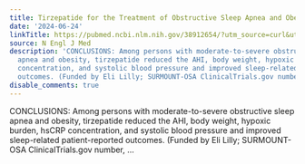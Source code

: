 ```yaml
---
title: Tirzepatide for the Treatment of Obstructive Sleep Apnea and Obesity
date: '2024-06-24'
linkTitle: https://pubmed.ncbi.nlm.nih.gov/38912654/?utm_source=curl&utm_medium=rss&utm_campaign=pubmed-2&utm_content=1LIK-026Y9bjRE4xDQ231BSa89BnY4O2Rfi-9WXQd8C31C6cqE&fc=20211015124055&ff=20240624182223&v=2.18.0.post9+e462414
source: N Engl J Med
description: 'CONCLUSIONS: Among persons with moderate-to-severe obstructive sleep
  apnea and obesity, tirzepatide reduced the AHI, body weight, hypoxic burden, hsCRP
  concentration, and systolic blood pressure and improved sleep-related patient-reported
  outcomes. (Funded by Eli Lilly; SURMOUNT-OSA ClinicalTrials.gov number, ...'
disable_comments: true
---
```

CONCLUSIONS: Among persons with moderate-to-severe obstructive sleep apnea and obesity, tirzepatide reduced the AHI, body weight, hypoxic burden, hsCRP concentration, and systolic blood pressure and improved sleep-related patient-reported outcomes. (Funded by Eli Lilly; SURMOUNT-OSA ClinicalTrials.gov number, ...